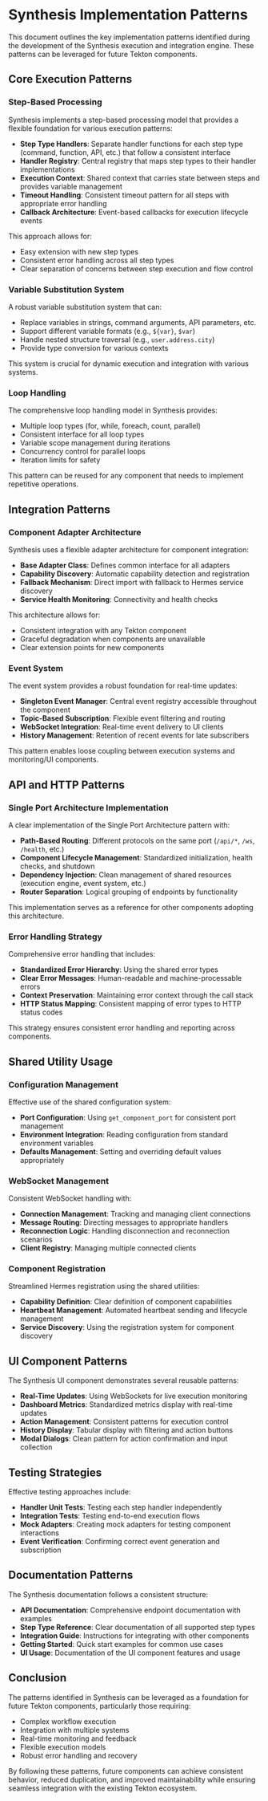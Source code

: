# Synthesis Implementation Patterns

This document outlines the key implementation patterns identified during the development of the Synthesis execution and integration engine. These patterns can be leveraged for future Tekton components.

## Core Execution Patterns

### Step-Based Processing

Synthesis implements a step-based processing model that provides a flexible foundation for various execution patterns:

- **Step Type Handlers**: Separate handler functions for each step type (command, function, API, etc.) that follow a consistent interface
- **Handler Registry**: Central registry that maps step types to their handler implementations
- **Execution Context**: Shared context that carries state between steps and provides variable management
- **Timeout Handling**: Consistent timeout pattern for all steps with appropriate error handling
- **Callback Architecture**: Event-based callbacks for execution lifecycle events

This approach allows for:
- Easy extension with new step types
- Consistent error handling across all step types
- Clear separation of concerns between step execution and flow control

### Variable Substitution System

A robust variable substitution system that can:

- Replace variables in strings, command arguments, API parameters, etc.
- Support different variable formats (e.g., `${var}`, `$var`)
- Handle nested structure traversal (e.g., `user.address.city`)
- Provide type conversion for various contexts

This system is crucial for dynamic execution and integration with various systems.

### Loop Handling

The comprehensive loop handling model in Synthesis provides:

- Multiple loop types (for, while, foreach, count, parallel)
- Consistent interface for all loop types
- Variable scope management during iterations
- Concurrency control for parallel loops
- Iteration limits for safety

This pattern can be reused for any component that needs to implement repetitive operations.

## Integration Patterns

### Component Adapter Architecture

Synthesis uses a flexible adapter architecture for component integration:

- **Base Adapter Class**: Defines common interface for all adapters
- **Capability Discovery**: Automatic capability detection and registration
- **Fallback Mechanism**: Direct import with fallback to Hermes service discovery
- **Service Health Monitoring**: Connectivity and health checks

This architecture allows for:
- Consistent integration with any Tekton component
- Graceful degradation when components are unavailable
- Clear extension points for new components

### Event System

The event system provides a robust foundation for real-time updates:

- **Singleton Event Manager**: Central event registry accessible throughout the component
- **Topic-Based Subscription**: Flexible event filtering and routing
- **WebSocket Integration**: Real-time event delivery to UI clients
- **History Management**: Retention of recent events for late subscribers

This pattern enables loose coupling between execution systems and monitoring/UI components.

## API and HTTP Patterns

### Single Port Architecture Implementation

A clear implementation of the Single Port Architecture pattern with:

- **Path-Based Routing**: Different protocols on the same port (`/api/*`, `/ws`, `/health`, etc.)
- **Component Lifecycle Management**: Standardized initialization, health checks, and shutdown
- **Dependency Injection**: Clean management of shared resources (execution engine, event system, etc.)
- **Router Separation**: Logical grouping of endpoints by functionality

This implementation serves as a reference for other components adopting this architecture.

### Error Handling Strategy

Comprehensive error handling that includes:

- **Standardized Error Hierarchy**: Using the shared error types
- **Clear Error Messages**: Human-readable and machine-processable errors
- **Context Preservation**: Maintaining error context through the call stack
- **HTTP Status Mapping**: Consistent mapping of error types to HTTP status codes

This strategy ensures consistent error handling and reporting across components.

## Shared Utility Usage

### Configuration Management

Effective use of the shared configuration system:

- **Port Configuration**: Using `get_component_port` for consistent port management
- **Environment Integration**: Reading configuration from standard environment variables
- **Defaults Management**: Setting and overriding default values appropriately

### WebSocket Management

Consistent WebSocket handling with:

- **Connection Management**: Tracking and managing client connections
- **Message Routing**: Directing messages to appropriate handlers
- **Reconnection Logic**: Handling disconnection and reconnection scenarios
- **Client Registry**: Managing multiple connected clients

### Component Registration

Streamlined Hermes registration using the shared utilities:

- **Capability Definition**: Clear definition of component capabilities
- **Heartbeat Management**: Automated heartbeat sending and lifecycle management
- **Service Discovery**: Using the registration system for component discovery

## UI Component Patterns

The Synthesis UI component demonstrates several reusable patterns:

- **Real-Time Updates**: Using WebSockets for live execution monitoring
- **Dashboard Metrics**: Standardized metrics display with real-time updates
- **Action Management**: Consistent patterns for execution control
- **History Display**: Tabular display with filtering and action buttons
- **Modal Dialogs**: Clean pattern for action confirmation and input collection

## Testing Strategies

Effective testing approaches include:

- **Handler Unit Tests**: Testing each step handler independently
- **Integration Tests**: Testing end-to-end execution flows
- **Mock Adapters**: Creating mock adapters for testing component interactions
- **Event Verification**: Confirming correct event generation and subscription

## Documentation Patterns

The Synthesis documentation follows a consistent structure:

- **API Documentation**: Comprehensive endpoint documentation with examples
- **Step Type Reference**: Clear documentation of all supported step types
- **Integration Guide**: Instructions for integrating with other components
- **Getting Started**: Quick start examples for common use cases
- **UI Usage**: Documentation of the UI component features and usage

## Conclusion

The patterns identified in Synthesis can be leveraged as a foundation for future Tekton components, particularly those requiring:

- Complex workflow execution
- Integration with multiple systems
- Real-time monitoring and feedback
- Flexible execution models
- Robust error handling and recovery

By following these patterns, future components can achieve consistent behavior, reduced duplication, and improved maintainability while ensuring seamless integration with the existing Tekton ecosystem.